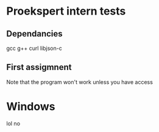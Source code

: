 # Proekspert intern tests

## Dependancies
gcc
g++
curl
libjson-c

## First assigmnent
Note that the program won't work unless you have access

# Windows
lol no

